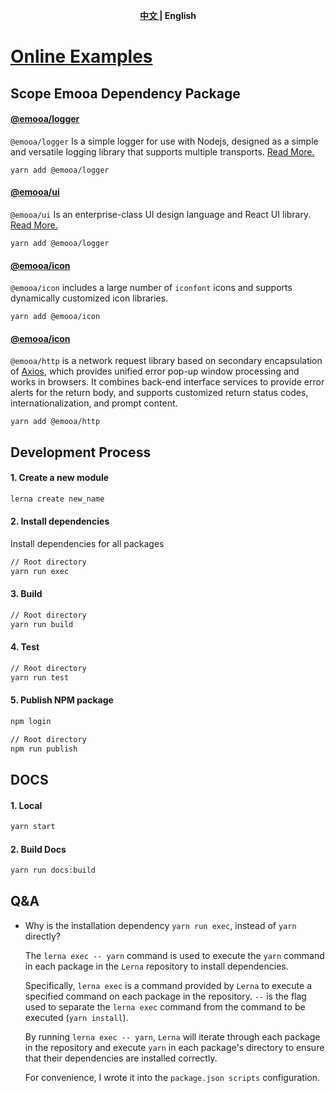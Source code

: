 <p align="center"><b> <a href="./README.md"> 中文 </a> | English </b></p>

# [Online Examples](https://docs.emooa.com/en-US)

## Scope Emooa Dependency Package

#### [@emooa/logger](/packages/logger/README.md)

`@emooa/logger` Is a simple logger for use with Nodejs, designed as a simple and versatile logging library that supports multiple transports. [Read More.](/packages/logger/README.md)

```
yarn add @emooa/logger
```

#### [@emooa/ui](/packages/ui/README.md)

`@emooa/ui` Is an enterprise-class UI design language and React UI library. [Read More.](/packages/ui/README.md)

```
yarn add @emooa/logger
```

#### [@emooa/icon](/docs/ui/icon.en-US.md)

`@emooa/icon` includes a large number of `iconfont` icons and supports dynamically customized icon libraries.

```
yarn add @emooa/icon
```

#### [@emooa/icon](/docs/plugin/http.en-US.md)

`@emooa/http` is a network request library based on secondary encapsulation of [Axios](https://axios-http.com/), which provides unified error pop-up window processing and works in browsers. It combines back-end interface services to provide error alerts for the return body, and supports customized return status codes, internationalization, and prompt content.

```
yarn add @emooa/http
```

## Development Process

#### 1. Create a new module

```bash
lerna create new_name
```

#### 2. Install dependencies

Install dependencies for all packages

```bash
// Root directory
yarn run exec
```

#### 3. Build

```bash
// Root directory
yarn run build
```

#### 4. Test

```bash
// Root directory
yarn run test
```

#### 5. Publish NPM package

```bash
npm login

// Root directory
npm run publish
```

## DOCS

#### 1. Local

```bash
yarn start
```

#### 2. Build Docs

```bash
yarn run docs:build
```

## Q&A

- Why is the installation dependency `yarn run exec`, instead of `yarn` directly?

  The `lerna exec -- yarn` command is used to execute the `yarn` command in each package in the `Lerna` repository to install dependencies.

  Specifically, `lerna exec` is a command provided by `Lerna` to execute a specified command on each package in the repository. `--` is the flag used to separate the `lerna exec` command from the command to be executed (`yarn install`).

  By running `lerna exec -- yarn`, `Lerna` will iterate through each package in the repository and execute `yarn` in each package's directory to ensure that their dependencies are installed correctly.

  For convenience, I wrote it into the `package.json scripts` configuration.
